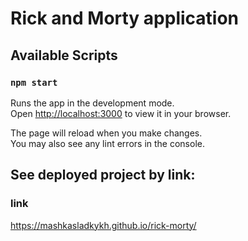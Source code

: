 # Rick and Morty application

## Available Scripts

### `npm start`

Runs the app in the development mode.\
Open [http://localhost:3000](http://localhost:3000) to view it in your browser.

The page will reload when you make changes.\
You may also see any lint errors in the console.

## See deployed project by link:
### link
https://mashkasladkykh.github.io/rick-morty/
